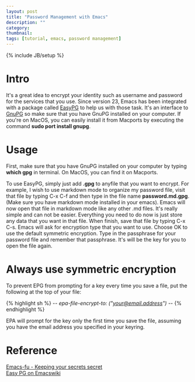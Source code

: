 ```yaml
---
layout: post
title: "Password Management with Emacs"
description: ""
category: 
thumbnail: 
tags: [tutorial, emacs, password management]
---
```

{% include JB/setup %}

# Intro

It's a great idea to encrypt your identity such as username and password for the
services that you use. Since version 23, Emacs has been integrated with a
package called [EasyPG](http://epg.sourceforge.jp/) to help us with those task.
It's an interface to
[GnuPG](http://www.gnupg.org/) so make sure that you have GnuPG installed on
your computer. If you're on MacOS, you can easily install it from Macports by
executing the command **sudo port install gnupg**.

# Usage

First, make sure that you have GnuPG installed on your computer by typing
**which gpg** in terminal. On MacOS, you can find it on Macports.

To use EasyPG, simply just add **.gpg** to anyfile that you want to encrypt. For
example, I wish to use markdown mode to organize my password file, visit that
file by typing C-x C-f and then type in the file name **password.md.gpg**. (Make
sure you have markdown mode installed in your emacs). Emacs will now open that
file in markdown mode like any other .md files. It's really simple and can not
be easier. Everything you need to do now is just store any data that you want in
that file. When finish, save that file by typing C-x C-s. Emacs will ask for
encryption type that you want to use. Choose OK to use the default symmetric
encryption. Type in the passphrase for your password file and remember that
passphrase. It's will be the key for you to open the file again.

# Always use symmetric encryption

To prevent EPG from prompting for a key every time you save a file, put the following at the top of your file:

{% highlight sh %}
    -*- epa-file-encrypt-to: ("your@email.address") -*-
{% endhighlight %}

EPA will prompt for the key only the first time you save the file, assuming you have the email address you specified in your keyring.

# Reference

[Emacs-fu - Keeping your secrets secret](http://emacs-fu.blogspot.com/2011/02/keeping-your-secrets-secret.html)  
[Easy PG on Emacswiki](http://emacswiki.org/emacs/EasyPG)
